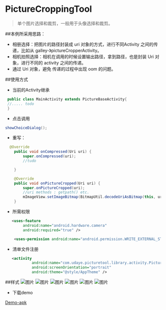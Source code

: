 # PictureCroppingTool

> 单个图片选择和裁剪，一般用于头像选择和裁剪。

##本例所采用思路：
* 相册选择：把图片的路径封装成 uri 对象的方式，进行不同Activity 之间的传递，比如从 galley-》pictureCropperActivity。
* 相机拍照选择：相机在调用的时候设置输出路径，拿到路径，也是封装 Uri 对象，进行不同的 activity 之间的传递。
* 通过 Uri 对象，避免 传递的过程中出现 oom 的问题。

##使用方式
* 当前的Activity继承 
```java
 public class MainActivity extends PictureBaseActivity{
 //..... todo
 }
```
* 点击调用 
```java
showChoiceDialog();
```
* 重写：
``` java
  @Override
    public void onCompressed(Uri uri) {
        super.onCompressed(uri);
        //tudo

    }

    @Override
    public void onPictureCropped(Uri uri) {
        super.onPictureCropped(uri);
        //uri methods : getpath() etc.
        mImageView.setImageBitmap(BitmapUtil.decodeUriAsBitmap(this, uri));
    }
```
* 所需权限
```xml
   <uses-feature
        android:name="android.hardware.camera"
        android:required="true" />

    <uses-permission android:name="android.permission.WRITE_EXTERNAL_STORAGE" />
```
* 清单文件注册
```xml
   <activity
            android:name="com.udaye.picturetool.library.activity.PictureCropperActivity"
            android:screenOrientation="portrait"
            android:theme="@style/AppTheme" />
```

##样式
![图片](snapt/device-2015-11-23-144845.png)
![图片](snapt/device-2015-11-23-145056.png)
![图片](snapt/device-2015-11-23-145230.png)
![图片](snapt/device-2015-11-23-145309.png)
![图片](snapt/device-2015-11-23-145433.png)
![图片](snapt/device-2015-11-23-145401.png)

* 下载demo

[Demo-apk](https://github.com/brokge/picturetool/blob/master/snapt/demo.apk)





